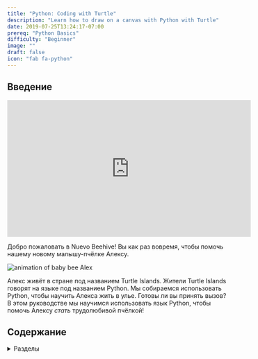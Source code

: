 ```yaml
---
title: "Python: Coding with Turtle"
description: "Learn how to draw on a canvas with Python with Turtle"
date: 2019-07-25T13:24:17-07:00
prereq: "Python Basics"
difficulty: "Beginner"
image: ""
draft: false
icon: "fab fa-python"
---
```


## Введение

<p style="text-align: center;"><iframe width="560" height="315" src="https://www.youtube.com/embed/uw8_cEooILM" frameborder="0" allow="accelerometer; autoplay; clipboard-write; encrypted-media; gyroscope; picture-in-picture" allowfullscreen></iframe></p>

Добро пожаловать в Nuevo Beehive! Вы как раз вовремя, чтобы помочь нашему новому малышу-пчёлке Алексу.

![animation of baby bee Alex](https://media1.giphy.com/media/ozjz5omKqJYex8CaDV/giphy.gif)

Алекс живёт в стране под названием Turtle Islands. Жители Turtle Islands говорят на языке под названием Python. Мы собираемся использовать Python, чтобы научить Алекса жить в улье. Готовы ли вы принять вызов? В этом руководстве мы научимся использовать язык Python, чтобы помочь Алексу *стать* трудолюбивой пчёлкой!

## Содержание
<details>
<summary>Разделы</summary>
{{% children /%}}
</details>